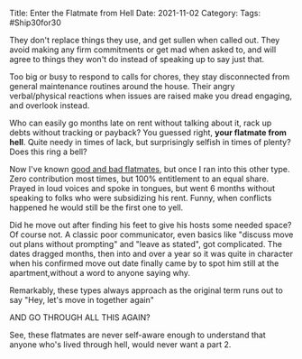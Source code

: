 Title: Enter the Flatmate from Hell 
Date: 2021-11-02
Category: 
Tags: #Ship30for30

They don't replace things they use, and get sullen when called out. They avoid making any firm commitments or get mad when asked to, and will agree to things they won't do instead of speaking up to say just that.

Too big or busy to respond to calls for chores, they stay disconnected from general maintenance routines around the house. Their angry verbal/physical reactions when issues are raised make you dread engaging, and overlook instead.

Who can easily go months late on rent without talking about it, rack up debts without tracking or payback?  You guessed right, **your flatmate from hell**. Quite needy in times of lack, but surprisingly selfish in times of plenty? Does this ring a bell?
  
Now I've known [good and bad flatmates](https://chunnodu.com/posts/2021-11-01-good-flatmate-bad-flatmate.html), but once I ran into this other type.  Zero contribution most times, but 100% entitlement to an equal share. 
Prayed in loud voices and spoke in tongues, but went 6 months without speaking to folks who were subsidizing his rent. Funny, when conflicts happened he would still be the first one to yell.

Did he move out after finding his feet to give his hosts some needed space? Of course not. A classic poor communicator, even basics like "discuss move out plans without prompting" and "leave as stated", got complicated. The dates dragged months, then into and over a year so it was quite in character when his confirmed move out date finally came by to spot him still at the apartment,without a word to anyone saying why.

Remarkably, these types always approach as the original term runs out to say "Hey, let's move in together again"  

AND GO THROUGH ALL THIS AGAIN? 

See, these flatmates are never self-aware enough to understand that anyone who's lived through hell, would never want a part 2.